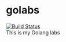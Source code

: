 # golabs
[![Build Status](https://travis-ci.org/wolfired/golabs.svg?branch=develop)](https://travis-ci.org/wolfired/golabs)   
This is my Golang labs
